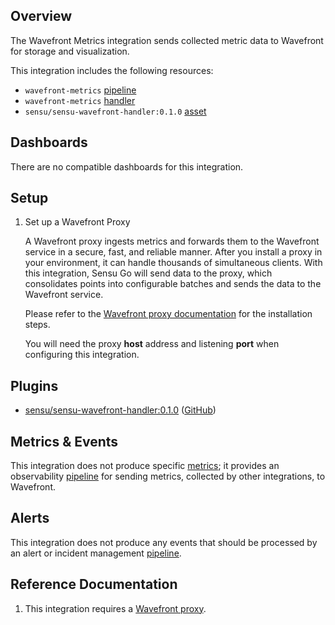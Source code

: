 ## Overview

<!-- Sensu Integration description; supports markdown -->

The Wavefront Metrics integration sends collected metric data to Wavefront for storage and visualization.

<!-- Provide a high level overview of the integration contents (e.g. checks, filters, mutators, handlers, assets, etc) -->

This integration includes the following resources:

* `wavefront-metrics` [pipeline]
* `wavefront-metrics` [handler]
* `sensu/sensu-wavefront-handler:0.1.0` [asset]

## Dashboards

<!-- List of compatible dashboards w/ screenshots (supports png, jpeg, and gif images; relative paths only; e.g. `![](img/dashboard-1.png)` )-->

There are no compatible dashboards for this integration.

## Setup

<!-- Sensu Integration setup instructions, including Sensu agent configuration and external component configuration -->
<!-- EXAMPLE: what configuration (if any) is required in a third-party service to enable monitoring? -->

1. Set up a Wavefront Proxy

    A Wavefront proxy ingests metrics and forwards them to the Wavefront service in a secure, fast, and reliable manner. After you install a proxy in your environment, it can handle thousands of simultaneous clients. With this integration, Sensu Go will send data to the proxy, which consolidates points into configurable batches and sends the data to the Wavefront service.

    Please refer to the [Wavefront proxy documentation](https://docs.wavefront.com/proxies_installing.html) for the installation steps.

    You will need the proxy **host** address and listening **port** when configuring this integration.

## Plugins

<!-- Links to any Sensu Integration dependencies (i.e. Sensu Plugins) -->

- [sensu/sensu-wavefront-handler:0.1.0][sensu-wavefront-handler-bonsai] ([GitHub][sensu-wavefront-handler-github])

## Metrics & Events

<!-- List of all metrics or events collected by this integration. -->

This integration does not produce specific [metrics]; it provides an observability [pipeline] for sending metrics, collected by other integrations, to Wavefront.

## Alerts

<!-- List of all alerts generated by this integration. -->

<!-- This integration provides an alert & incident management processing pipeline for use with other monitoring integrations. By default this integration will process all events passing the [built-in `is_incident` filter][is_incident] (i.e. failing events and resolution events only). Event processing via this integration may be suppressed using [Sensu Silencing][silences] (see the [built-in `not_silenced` filter][not_silenced] for more details). -->

This integration does not produce any events that should be processed by an alert or incident management [pipeline].

## Reference Documentation

<!-- Please provide links to any relevant reference documentation to help users learn more and/or troubleshoot this integration; specifically including any third-party software documentation. -->

1. This integration requires a [Wavefront proxy](https://docs.wavefront.com/proxies_installing.html).

<!-- Links -->
[check]: https://docs.sensu.io/sensu-go/latest/observability-pipeline/observe-schedule/checks/
[asset]: https://docs.sensu.io/sensu-go/latest/plugins/assets/
[subscription]: https://docs.sensu.io/sensu-go/latest/observability-pipeline/observe-schedule/subscriptions/
[subscriptions]: https://docs.sensu.io/sensu-go/latest/observability-pipeline/observe-schedule/subscriptions/
[agents]: https://docs.sensu.io/sensu-go/latest/observability-pipeline/observe-schedule/agent/
[annotation]: https://docs.sensu.io/sensu-go/latest/observability-pipeline/observe-schedule/agent/#general-configuration-flags
[plugins]: https://docs.sensu.io/sensu-go/latest/plugins/
[metrics]: https://docs.sensu.io/sensu-go/latest/observability-pipeline/observe-schedule/metrics/
[pipeline]: https://docs.sensu.io/sensu-go/latest/observability-pipeline/observe-process/pipelines/
[handler]: https://docs.sensu.io/sensu-go/latest/observability-pipeline/observe-process/handlers/
[secret]: https://docs.sensu.io/sensu-go/latest/operations/manage-secrets/secrets/
[secrets]: https://docs.sensu.io/sensu-go/latest/operations/manage-secrets/secrets/
[tokens]: https://docs.sensu.io/sensu-go/latest/observability-pipeline/observe-schedule/tokens/
[handler-templating]: https://docs.sensu.io/sensu-go/latest/observability-pipeline/observe-process/handler-templates/
[sensu-plus]: https://sensu.io/features/analytics
[{{dashboard-link}}]: #
[sensu-wavefront-handler-bonsai]: https://bonsai.sensu.io/assets/sensu/sensu-wavefront-handler
[sensu-wavefront-handler-github]: https://github.com/sensu/sensu-wavefront-handler
